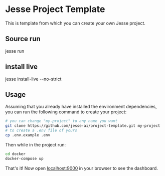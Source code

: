# Jesse Project Template

This is template from which you can create your own Jesse project. 

## Source run
jesse run

## install live

jesse install-live --no-strict

## Usage
Assuming that you already have installed the environment dependencies, you can run the following command to create your project:

```sh
# you can change "my-project" to any name you want
git clone https://github.com/jesse-ai/project-template.git my-project
# to create a .env file of yours
cp .env.example .env
```

Then while in the project run:

```sh
cd docker
docker-compose up
```

That's it! Now open [localhost:9000](http://localhost:9000) in your browser to see the dashboard. 